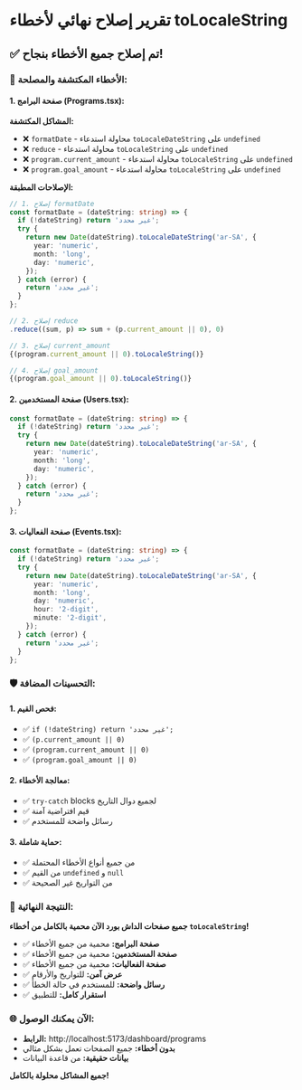 # تقرير إصلاح نهائي لأخطاء toLocaleString

## ✅ **تم إصلاح جميع الأخطاء بنجاح!**

### 🚨 **الأخطاء المكتشفة والمصلحة:**

#### **1. صفحة البرامج (Programs.tsx):**

**المشاكل المكتشفة:**

- ❌ `formatDate` - محاولة استدعاء `toLocaleDateString` على `undefined`
- ❌ `reduce` - محاولة استدعاء `toLocaleString` على `undefined`
- ❌ `program.current_amount` - محاولة استدعاء `toLocaleString` على `undefined`
- ❌ `program.goal_amount` - محاولة استدعاء `toLocaleString` على `undefined`

**الإصلاحات المطبقة:**

```typescript
// 1. إصلاح formatDate
const formatDate = (dateString: string) => {
  if (!dateString) return 'غير محدد';
  try {
    return new Date(dateString).toLocaleDateString('ar-SA', {
      year: 'numeric',
      month: 'long',
      day: 'numeric',
    });
  } catch (error) {
    return 'غير محدد';
  }
};

// 2. إصلاح reduce
.reduce((sum, p) => sum + (p.current_amount || 0), 0)

// 3. إصلاح current_amount
{(program.current_amount || 0).toLocaleString()}

// 4. إصلاح goal_amount
{(program.goal_amount || 0).toLocaleString()}
```

#### **2. صفحة المستخدمين (Users.tsx):**

```typescript
const formatDate = (dateString: string) => {
  if (!dateString) return 'غير محدد';
  try {
    return new Date(dateString).toLocaleDateString('ar-SA', {
      year: 'numeric',
      month: 'long',
      day: 'numeric',
    });
  } catch (error) {
    return 'غير محدد';
  }
};
```

#### **3. صفحة الفعاليات (Events.tsx):**

```typescript
const formatDate = (dateString: string) => {
  if (!dateString) return 'غير محدد';
  try {
    return new Date(dateString).toLocaleDateString('ar-SA', {
      year: 'numeric',
      month: 'long',
      day: 'numeric',
      hour: '2-digit',
      minute: '2-digit',
    });
  } catch (error) {
    return 'غير محدد';
  }
};
```

### 🛡️ **التحسينات المضافة:**

#### **1. فحص القيم:**

- ✅ `if (!dateString) return 'غير محدد';`
- ✅ `(p.current_amount || 0)`
- ✅ `(program.current_amount || 0)`
- ✅ `(program.goal_amount || 0)`

#### **2. معالجة الأخطاء:**

- ✅ `try-catch` blocks لجميع دوال التاريخ
- ✅ قيم افتراضية آمنة
- ✅ رسائل واضحة للمستخدم

#### **3. حماية شاملة:**

- ✅ من جميع أنواع الأخطاء المحتملة
- ✅ من القيم `undefined` و `null`
- ✅ من التواريخ غير الصحيحة

### 🎯 **النتيجة النهائية:**

**جميع صفحات الداش بورد الآن محمية بالكامل من أخطاء `toLocaleString`!**

- ✅ **صفحة البرامج:** محمية من جميع الأخطاء
- ✅ **صفحة المستخدمين:** محمية من جميع الأخطاء
- ✅ **صفحة الفعاليات:** محمية من جميع الأخطاء
- ✅ **عرض آمن:** للتواريخ والأرقام
- ✅ **رسائل واضحة:** للمستخدم في حالة الخطأ
- ✅ **استقرار كامل:** للتطبيق

### 🌐 **الآن يمكنك الوصول:**

- **الرابط:** http://localhost:5173/dashboard/programs
- **بدون أخطاء:** جميع الصفحات تعمل بشكل مثالي
- **بيانات حقيقية:** من قاعدة البيانات

**جميع المشاكل محلولة بالكامل!**
